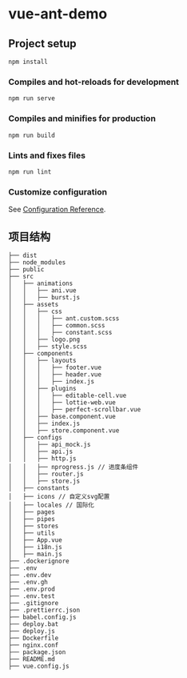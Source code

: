 # vue-ant-demo

## Project setup
```
npm install
```

### Compiles and hot-reloads for development
```
npm run serve
```

### Compiles and minifies for production
```
npm run build
```

### Lints and fixes files
```
npm run lint
```

### Customize configuration
See [Configuration Reference](https://cli.vuejs.org/config/).


## 项目结构
```
├── dist
├── node_modules
├── public
├── src
│   ├── animations
│   │   ├── ani.vue
│   │   ├── burst.js
│   ├── assets
│   │   ├── css
│   │   │   ├── ant.custom.scss
│   │   │   ├── common.scss
│   │   │   ├── constant.scss
│   │   ├── logo.png
│   │   ├── style.scss
│   ├── components
│   │   ├── layouts
│   │   │   ├── footer.vue
│   │   │   ├── header.vue
│   │   │   ├── index.js
│   │   ├── plugins
│   │   │   ├── editable-cell.vue
│   │   │   ├── lottie-web.vue
│   │   │   ├── perfect-scrollbar.vue
│   │   ├── base.component.vue
│   │   ├── index.js
│   │   ├── store.component.vue
│   ├── configs
│   │   ├── api_mock.js
│   │   ├── api.js
│   │   ├── http.js
│   │   ├── nprogress.js // 进度条组件
│   │   ├── router.js
│   │   ├── store.js
│   ├── constants
│   ├── icons // 自定义svg配置
│   ├── locales // 国际化
│   ├── pages
│   ├── pipes
│   ├── stores
│   ├── utils
│   ├── App.vue
│   ├── i18n.js
│   ├── main.js
├── .dockerignore
├── .env
├── .env.dev
├── .env.gh
├── .env.prod
├── .env.test
├── .gitignore
├── .prettierrc.json
├── babel.config.js
├── deploy.bat
├── deploy.js
├── Dockerfile
├── nginx.conf
├── package.json
├── README.md
├── vue.config.js
```